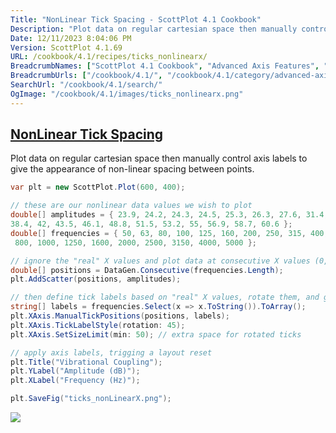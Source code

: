 ```yaml
---
Title: "NonLinear Tick Spacing - ScottPlot 4.1 Cookbook"
Description: "Plot data on regular cartesian space then manually control axis labels to give the appearance of non-linear spacing between points."
Date: 12/11/2023 8:04:06 PM
Version: ScottPlot 4.1.69
URL: /cookbook/4.1/recipes/ticks_nonlinearx/
BreadcrumbNames: ["ScottPlot 4.1 Cookbook", "Advanced Axis Features", "NonLinear Tick Spacing"]
BreadcrumbUrls: ["/cookbook/4.1/", "/cookbook/4.1/category/advanced-axis-features", "/cookbook/4.1/recipes/ticks_nonlinearx/"]
SearchUrl: "/cookbook/4.1/search/"
OgImage: "/cookbook/4.1/images/ticks_nonlinearx.png"
---
```


<h2><a href='/cookbook/4.1/recipes/ticks_nonlinearx/'>NonLinear Tick Spacing</a></h2>

Plot data on regular cartesian space then manually control axis labels to give the appearance of non-linear spacing between points.

```cs
var plt = new ScottPlot.Plot(600, 400);

// these are our nonlinear data values we wish to plot
double[] amplitudes = { 23.9, 24.2, 24.3, 24.5, 25.3, 26.3, 27.6, 31.4, 33.7, 36,
38.4, 42, 43.5, 46.1, 48.8, 51.5, 53.2, 55, 56.9, 58.7, 60.6 };
double[] frequencies = { 50, 63, 80, 100, 125, 160, 200, 250, 315, 400, 500, 630,
 800, 1000, 1250, 1600, 2000, 2500, 3150, 4000, 5000 };

// ignore the "real" X values and plot data at consecutive X values (0, 1, 2, 3...)
double[] positions = DataGen.Consecutive(frequencies.Length);
plt.AddScatter(positions, amplitudes);

// then define tick labels based on "real" X values, rotate them, and give them extra space
string[] labels = frequencies.Select(x => x.ToString()).ToArray();
plt.XAxis.ManualTickPositions(positions, labels);
plt.XAxis.TickLabelStyle(rotation: 45);
plt.XAxis.SetSizeLimit(min: 50); // extra space for rotated ticks

// apply axis labels, trigging a layout reset
plt.Title("Vibrational Coupling");
plt.YLabel("Amplitude (dB)");
plt.XLabel("Frequency (Hz)");

plt.SaveFig("ticks_nonLinearX.png");
```

<img src='../../images/ticks_nonlinearx.png' class='d-block mx-auto my-5' />



